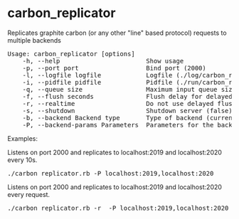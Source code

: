carbon_replicator
=================

Replicates graphite carbon (or any other "line" based protocol) requests to multiple backends

<pre>
Usage: carbon_replicator [options]
    -h, --help                       Show usage 
    -p, --port port                  Bind port (2000)
    -l, --logfile logfile            Logfile (./log/carbon_replicator.log)
    -i, --pidfile pidfile            Pidfile (./run/carbon_replicator.log)
    -q, --queue size                 Maximum input queue size (5000)
    -f, --flush seconds              Flush delay for delayed flushing (10)
    -r, --realtime                   Do not use delayed flushing (false)
    -s, --shutdown                   Shutdown server (false)
    -b, --backend Backend type       Type of backend (currently only "Mirror")  (Mirror)
    -P, --backend-params Parameters  Parameters for the backend. For Mirror, host:port,[host:port],... (mandatory)
</pre>
Examples:

Listens on port 2000 and replicates to localhost:2019 and localhost:2020 every 10s.
<pre>
./carbon_replicator.rb -P localhost:2019,localhost:2020
</pre>
 Listens on port 2000 and replicates to localhost:2019 and localhost:2020 every request.
<pre>
./carbon_replicator.rb -r  -P localhost:2019,localhost:2020
</pre>
